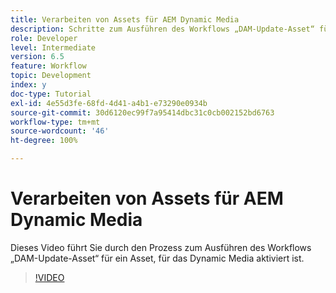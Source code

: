 ```yaml
---
title: Verarbeiten von Assets für AEM Dynamic Media
description: Schritte zum Ausführen des Workflows „DAM-Update-Asset“ für ein Asset, für das Dynamic Media aktiviert ist.
role: Developer
level: Intermediate
version: 6.5
feature: Workflow
topic: Development
index: y
doc-type: Tutorial
exl-id: 4e55d3fe-68fd-4d41-a4b1-e73290e0934b
source-git-commit: 30d6120ec99f7a95414dbc31c0cb002152bd6763
workflow-type: tm+mt
source-wordcount: '46'
ht-degree: 100%

---
```


# Verarbeiten von Assets für AEM Dynamic Media

Dieses Video führt Sie durch den Prozess zum Ausführen des Workflows „DAM-Update-Asset“ für ein Asset, für das Dynamic Media aktiviert ist.

>[!VIDEO](https://video.tv.adobe.com/v/335456?quality=12&learn=on)
